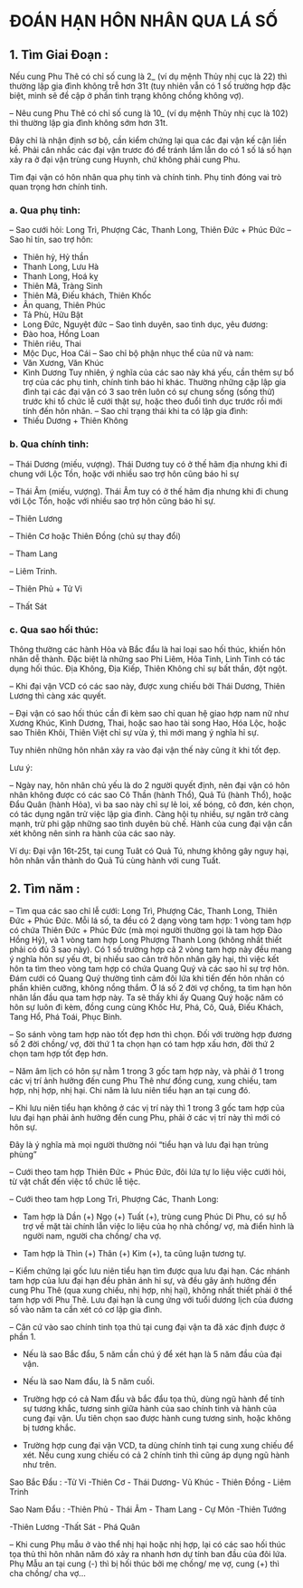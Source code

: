 # ĐOÁN HẠN HÔN NHÂN QUA LÁ SỐ
## 1. Tìm Giai Đoạn :
Nếu cung Phu Thê có chỉ số cung là 2_ (ví dụ mệnh Thủy nhị cục là 22) thì thường lập gia đình không trễ hơn 31t (tuy nhiên vẫn có 1 số trường hợp đặc biệt, mình sẽ đề cập ở phần tình trạng không chồng không vợ).

– Nêu cung Phu Thê có chỉ số cung là 10_ (ví dụ mệnh Thủy nhị cục là 102) thì thường lập gia đình không sớm hơn 31t.

Đây chỉ là nhận định sơ bộ, cần kiểm chứng lại qua các đại vận kế cận liền kề. Phải cân nhắc các đại vận trươc đó để tránh lầm lẫn do có 1 số lá số hạn xảy ra ở đại vận trùng cung Huynh, chứ không phải cung Phu.

Tìm đại vận có hôn nhân qua phụ tinh và chính tinh. Phụ tinh đóng vai trò quan trọng hơn chính tinh.

### a. Qua phụ tinh:
– Sao cưới hỏi: Long Trì, Phượng Các, Thanh Long, Thiên Đức + Phúc Đức
– Sao hỉ tín, sao trợ hôn:
* Thiên hỷ, Hỷ thần
* Thanh Long, Lưu Hà
* Thanh Long, Hoá kỵ
* Thiên Mã, Tràng Sinh
* Thiên Mã, Điếu khách, Thiên Khốc
* Ân quang, Thiên Phúc
* Tả Phù, Hữu Bật
* Long Đức, Nguyệt đức
– Sao tình duyên, sao tình dục, yêu đương:
* Đào hoa, Hồng Loan
* Thiên riêu, Thai
* Mộc Dục, Hoa Cái
– Sao chỉ bộ phận nhục thể của nữ và nam:
* Văn Xương, Văn Khúc
* Kình Dương
Tuy nhiên, ý nghĩa của các sao này khá yếu, cần thêm sự bổ trợ của các phụ tinh, chính tinh báo hỉ khác. Thường những cặp lập gia đình tại các đại vận có 3 sao trên luôn có sự chung sống (sống thử) trước khi tổ chức lễ cưới thật sự, hoặc theo đuổi tình dục trước rồi mới tính đến hôn nhân.
– Sao chỉ trạng thái khi ta có lập gia đình:
* Thiếu Dương + Thiên Không

### b. Qua chính tinh:
– Thái Dương (miếu, vượng). Thái Dương tuy có ở thế hãm địa nhưng khi đi chung với Lộc Tồn, hoặc với nhiều sao trợ hôn cũng báo hỉ sự

– Thái Âm (miếu, vượng). Thái Âm tuy có ở thế hãm địa nhưng khi đi chung với Lộc Tồn, hoặc với nhiều sao trợ hôn cũng báo hỉ sự.

– Thiên Lương

– Thiên Cơ hoặc Thiên Đồng (chủ sự thay đổi)

– Tham Lang

– Liêm Trinh.

– Thiên Phủ + Tử Vi

– Thất Sát

### c. Qua sao hối thúc:
Thông thường các hành Hỏa và Bắc đẩu là hai loại sao hối thúc, khiến hôn nhân dễ thành. Đặc biệt là những sao Phi Liêm, Hỏa Tinh, Linh Tinh có tác dụng hối thúc. Địa Không, Địa Kiếp, Thiên Không chỉ sự bất thần, đột ngột.

– Khi đại vận VCD có các sao này, được xung chiếu bởi Thái Dương, Thiên Lương thì càng xác quyết.

– Đại vận có sao hối thúc cần đi kèm sao chỉ quan hệ giao hợp nam nữ như Xương Khúc, Kình Dương, Thai, hoặc sao hao tài song Hao, Hóa Lộc, hoặc sao Thiên Khôi, Thiên Việt chỉ sự vừa ý, thì mới mang ý nghĩa hỉ sự.

Tuy nhiên những hôn nhân xảy ra vào đại vận thế này cũng ít khi tốt đẹp.

Lưu ý:

– Ngày nay, hôn nhân chủ yếu là do 2 người quyết định, nên đại vận có hôn nhân không được có các sao Cô Thần (hành Thổ), Quả Tú (hành Thổ), hoặc Đẩu Quân (hành Hỏa), vì ba sao này chỉ sự lẻ loi, xế bóng, cô đơn, kén chọn, có tác dụng ngăn trử việc lập gia đình. Càng hội tụ nhiều, sự ngăn trở càng mạnh, trừ phi gặp những sao tình duyên bù chế. Hành của cung đại vận cần xét không nên sinh ra hành của các sao này.

Ví dụ: Đại vận 16t-25t, tại cung Tuât có Quả Tú, nhưng không gây nguy hại, hôn nhân vẫn thành do Quả Tú cùng hành với cung Tuất.

## 2. Tìm năm :
– Tìm qua các sao chỉ lễ cưới: Long Trì, Phượng Các, Thanh Long, Thiên Đức + Phúc Đức. Mỗi lá số, ta đều có 2 dạng vòng tam hợp: 1 vòng tam hợp có chứa Thiên Đức + Phúc Đức (mà mọi người thường gọi là tam hợp Đào Hồng Hỷ), và 1 vòng tam hợp Long Phượng Thanh Long (không nhất thiết phải có đủ 3 sao này). Có 1 số trường hợp cả 2 vòng tam hợp này đều mang ý nghĩa hôn sự yếu ớt, bị nhiều sao cản trở hôn nhân gây hại, thì việc kết hôn ta tìm theo vòng tam hợp có chứa Quang Quý và các sao hỉ sự trợ hôn. Đám cưới có Quang Quý thường tình cảm đôi lứa khi tiến đến hôn nhân có phần khiên cưỡng, không nồng thắm. Ở lá số 2 đời vợ chồng, ta tìm hạn hôn nhân lần đầu qua tam hợp này. Ta sẽ thấy khi ấy Quang Quý hoặc năm có hôn sự luôn đi kèm, đồng cung cùng Khốc Hư, Phá, Cô, Quả, Điếu Khách, Tang Hổ, Phá Toái, Phục Binh.

– So sánh vòng tam hợp nào tốt đẹp hơn thì chọn. Đối với trường hợp đương số 2 đời chồng/ vợ, đời thứ 1 ta chọn hạn có tam hợp xấu hơn, đời thứ 2 chọn tam hợp tốt đẹp hơn.

– Năm âm lịch có hôn sự nằm 1 trong 3 gốc tam hợp này, và phải ở 1 trong các vị trí ảnh hưởng đến cung Phu Thê như đồng cung, xung chiếu, tam hợp, nhị hợp, nhị hại. Chi năm là lưu niên tiểu hạn an tại cung đó.

– Khi lưu niên tiểu hạn không ở các vị trí này thì 1 trong 3 gốc tam hợp của lưu đại hạn phải ảnh hưởng đến cung Phu, phải ở các vị trí này thì mới có hôn sự.

Đây là ý nghĩa mà mọi người thường nói “tiểu hạn và lưu đại hạn trùng phùng”

– Cưới theo tam hợp Thiên Đức + Phúc Đức, đôi lứa tự lo liệu việc cưới hỏi, từ vật chất đến việc tổ chức lễ tiệc.

– Cưới theo tam hợp Long Trì, Phượng Các, Thanh Long:

* Tam hợp là Dần (+) Ngọ (+) Tuất (+), trùng cung Phúc Di Phu, có sự hỗ trợ về mặt tài chính lẫn việc lo liệu của họ nhà chồng/ vợ, mà điển hình là người nam, người cha chồng/ cha vợ.

* Tam hợp là Thìn (+) Thân (+) Kim (+), ta cũng luận tương tự.

– Kiểm chứng lại gốc lưu niên tiểu hạn tìm được qua lưu đại hạn. Các nhánh tam hợp của lưu đại hạn đều phản ánh hỉ sự, và đều gây ảnh hưởng đến cung Phu Thê (qua xung chiếu, nhị hợp, nhị hại), không nhất thiết phải ở thể tam hợp với Phu Thê. Lưu đại hạn là cung ứng với tuổi dương lịch của đương số vào năm ta cần xét có cơ lập gia đình.

– Căn cứ vào sao chính tinh tọa thủ tại cung đại vận ta đã xác định được ở phần 1.

* Nếu là sao Bắc đẩu, 5 năm cần chú ý để xét hạn là 5 năm đầu của đại vận.

* Nếu là sao Nam đẩu, là 5 năm cuối.

* Trường hợp có cả Nam đẩu và bắc đẩu tọa thủ, dùng ngũ hành để tính sự tương khắc, tương sinh giữa hành của sao chính tinh và hành của cung đại vận. Ưu tiên chọn sao được hành cung tương sinh, hoặc không bị tương khắc.

* Trường hợp cung đại vận VCD, ta dùng chính tinh tại cung xung chiếu để xét. Nếu cung xung chiếu có cả 2 chính tinh thì cũng áp dụng ngũ hành như trên.

Sao Bắc Đẩu : -Tử Vi -Thiên Cơ - Thái Dương- Vũ Khúc - Thiên Đồng - Liêm Trinh

Sao Nam Đẩu : -Thiên Phủ - Thái Âm - Tham Lang - Cự Môn -Thiên Tướng

-Thiên Lương -Thất Sát - Phá Quân

– Khi cung Phụ mẫu ở vào thể nhị hại hoặc nhị hợp, lại có các sao hối thúc tọa thủ thì hôn nhân năm đó xảy ra nhanh hơn dự tính ban đầu của đôi lứa. Phụ Mẫu an tại cung (-) thì bị hối thúc bởi mẹ chồng/ mẹ vợ, cung (+) thì cha chồng/ cha vợ...

